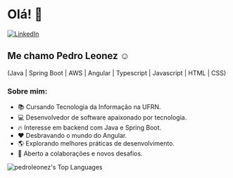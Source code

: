 # Olá! 👋
<a href="https://www.linkedin.com/in/pedroleonez/" target="_blank">
    <img src="https://img.shields.io/badge/LinkedIn-purple?style=for-the-badge&logo=linkedin" alt="LinkedIn">
</a>

## Me chamo Pedro Leonez ☺️
(Java | Spring Boot | AWS | Angular | Typescript | Javascript | HTML | CSS)

### Sobre mim:
- 📚 Cursando Tecnologia da Informação na UFRN.
- 💻 Desenvolvedor de software apaixonado por tecnologia.
- 🔥 Interesse em backend com Java e Spring Boot.
- ❤️ Desbravando o mundo do Angular.
- 🌎 Explorando melhores práticas de desenvolvimento.
- 🤝 Aberto a colaborações e novos desafios.

![pedroleonez's Top Languages](https://github-readme-stats.vercel.app/api/top-langs/?username=pedroleonez&theme=dracula&show_icons=true&hide_border=true&layout=compact)
